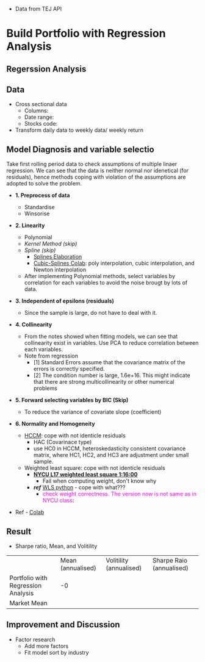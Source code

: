 - Data from TEJ API
# Build Portfolio with Regression Analysis
## Regerssion Analysis
## Data
- Cross sectional data
    - Columns:
    - Date range:
    - Stocks code:
- Transform daily data to weekly data/ weekly return
## Model Diagnosis and variable selectio
Take first rolling period data to check assumptions of multiple linaer regression. We can see that the data is neither normal nor idenetical (for residuals), hence methods coping with violation of the assumptions are adopted to solve the problem.

- **1. Preprocess of data**
    - Standardise
    - Winsorise
    
- **2. Linearity**
    - Polynomial
    - *Kernel Method (skip)*
    - *Spline (skip)*
        - [Splines Elaboration](https://zhuanlan.zhihu.com/p/34825299)
        - [Cubic-Splines Colab](https://colab.research.google.com/github/tgteacher/numerical-methods/blob/master/notebooks/Chapter3.ipynb#scrollTo=SLLvPEzPnYCr): poly interpolation, cubic interpolation, and Newton interpolation
    - After implementing Polynomial methods, select variables by correlation for each variables to avoid the noise brougt by lots of data.

- **3. Independent of epsilons (residuals)**
    - Since the sample is large, do not have to deal with it.

- **4. Collinearity**
    - From the notes showed when fitting models, we can see that collinearity exist in variables. Use PCA to reduce correlation between each variables.
    - Note from regression
        - [1] Standard Errors assume that the covariance matrix of the errors is correctly specified.
        - [2] The condition number is large, 1.6e+16. This might indicate that there are strong multicollinearity or other numerical problems

- **5. Forward selecting variables by BIC (Skip)**
    - To reduce the variance of covariate slope (coefficient)

- **6. Normality and Homogeneity**
    - [HCCM](https://jslsoc.sitehost.iu.edu/files_research/testing_tests/hccm/00TAS.pdf): cope with not identicle residuals
        - HAC (Covarinace type)
        - use HC0 in HCCM, heteroskedasticity consistent covariance matrix, where HC1, HC2, and HC3 are adjustment under small sample.
    - Weighted least square: cope with not identicle residuals
        - [**NYCU L17 weighted least square 1:16:00**](https://www.youtube.com/watch?v=GAREvGsRjdo&list=PLj6E8qlqmkFu0cY9PfwoFq6SbuZ-M28JE&index=17)
            - Fail when computing weight, don't know why
        - ***ref*** [WLS python](https://www.einblick.ai/python-code-examples/weighted-least-squares-regression-statsmodels/) - cope with what???
            - <font color=#FF00FF> check weight correctness. The version now is not same as in NYCU class</font>:
- Ref - [Colab](https://colab.research.google.com/github/rafiag/DTI2020/blob/main/002a_Multi_Linear_Regression_(EN).ipynb#scrollTo=iVvGlw106ukZ)

## Result
- Sharpe ratio, Mean, and Volitility
<table>
    <tr>
        <td></td>
        <td>Mean (annualised)</td>
        <td>Volitility (annualised)</td>
        <td>Sharpe Raio (annualised)</td>
    </tr>
    <tr>
        <td>Portfolio with Regression Analysis</td>
        <td>-0</td>
        <td></td>
        <td></td>
    </tr>
    <tr>
        <td>Market Mean</td>
        <td></td>
        <td></td>
        <td></td>
    </tr>
</table>


## Improvement and Discussion
- Factor research
    - Add more factors
    - Fit model sort by industry
